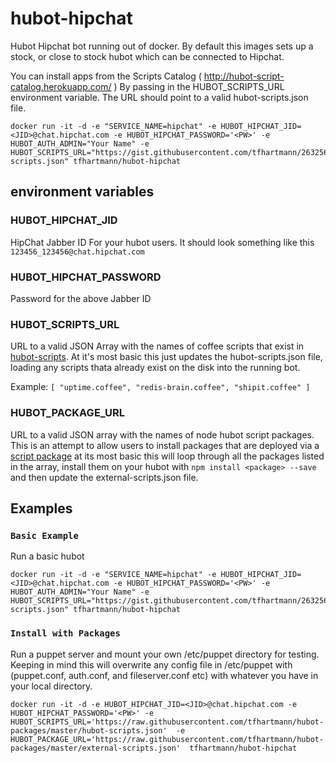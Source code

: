 # hubot-hipchat

Hubot Hipchat bot running out of docker. By default this images sets up a stock,
or close to stock hubot which can be connected to Hipchat.

You can install apps from the Scripts Catalog ( http://hubot-script-catalog.herokuapp.com/ )
By passing in the HUBOT_SCRIPTS_URL environment variable. The URL should point to a valid hubot-scripts.json file.

```Shell
docker run -it -d -e "SERVICE_NAME=hipchat" -e HUBOT_HIPCHAT_JID=<JID>@chat.hipchat.com -e HUBOT_HIPCHAT_PASSWORD='<PW>' -e HUBOT_AUTH_ADMIN="Your Name" -e HUBOT_SCRIPTS_URL="https://gist.githubusercontent.com/tfhartmann/26325695994220a26a4e/raw/d852fb4735726474c20bb4a414693837ce464596/hubot-scripts.json" tfhartmann/hubot-hipchat
```

##  environment variables
### HUBOT_HIPCHAT_JID
HipChat Jabber ID For your hubot users. It should look something like this `123456_123456@chat.hipchat.com`

### HUBOT_HIPCHAT_PASSWORD
Password for the above Jabber ID

### HUBOT_SCRIPTS_URL
URL to a valid JSON Array with the names of coffee scripts that exist in [hubot-scripts](https://github.com/github/hubot-scripts/tree/master/src/scripts).
At it's most basic this just updates the hubot-scripts.json file, loading any scripts thata already exist on the disk into the running bot.

Example:
`[ "uptime.coffee", "redis-brain.coffee", "shipit.coffee" ]`


### HUBOT_PACKAGE_URL
URL to a valid JSON array with the names of node hubot script packages.  This is an attempt to allow users to install packages that are deployed via a [script package](https://github.com/hubot-scripts) at its most basic this will loop through all the packages listed in the array, install them on your hubot with `npm install <package> --save` and then update the external-scripts.json file.  

## Examples

### `Basic Example`
Run a basic hubot

```Shell
docker run -it -d -e "SERVICE_NAME=hipchat" -e HUBOT_HIPCHAT_JID=<JID>@chat.hipchat.com -e HUBOT_HIPCHAT_PASSWORD='<PW>' -e HUBOT_AUTH_ADMIN="Your Name" -e HUBOT_SCRIPTS_URL="https://gist.githubusercontent.com/tfhartmann/26325695994220a26a4e/raw/d852fb4735726474c20bb4a414693837ce464596/hubot-scripts.json" tfhartmann/hubot-hipchat
```


### `Install with Packages`
Run a puppet server and mount your own /etc/puppet directory for testing. Keeping in mind this will
overwrite any config file in /etc/puppet with (puppet.conf, auth.conf, and fileserver.conf etc) with
whatever you have in your local directory.

```Shell
docker run -it -d -e HUBOT_HIPCHAT_JID=<JID>@chat.hipchat.com -e HUBOT_HIPCHAT_PASSWORD='<PW>' -e HUBOT_SCRIPTS_URL='https://raw.githubusercontent.com/tfhartmann/hubot-packages/master/hubot-scripts.json'  -e HUBOT_PACKAGE_URL='https://raw.githubusercontent.com/tfhartmann/hubot-packages/master/external-scripts.json'  tfhartmann/hubot-hipchat
```
